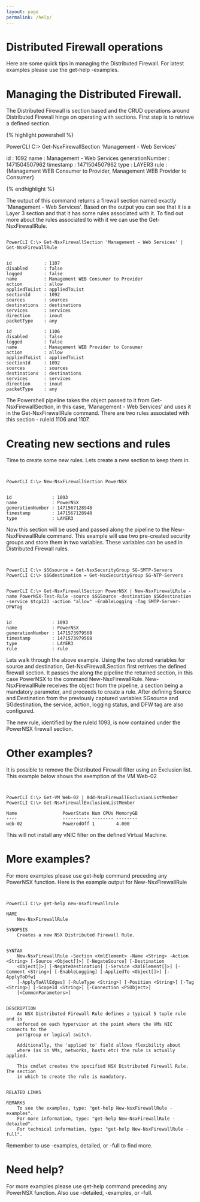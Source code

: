 ```yaml
---
layout: page
permalink: /help/
---
```


# Distributed Firewall operations

Here are some quick tips in managing the Distributed Firewall. For latest examples please use the get-help <command> -examples.

# Managing the Distributed Firewall.

The Distributed Firewall is section based and the CRUD operations around Distributed Firewall hinge on operating with sections. First step is to retrieve a defined section.

{% highlight powershell %}


PowerCLI C:\> Get-NsxFirewallSection 'Management - Web Services'


id               : 1092
name             : Management - Web Services
generationNumber : 1471504507962
timestamp        : 1471504507962
type             : LAYER3
rule             : {Management WEB Consumer to Provider, Management WEB Provider to Consumer}

{% endhighlight %}

The output of this command returns a firewall section named exactly 'Management - Web Services'. Based on the output you can see that it is a Layer 3 section and that it has some rules associated with it. To find out more about the rules associated to with it we can use the Get-NsxFirewallRule.


```

PowerCLI C:\> Get-NsxFirewallSection 'Management - Web Services' | Get-NsxFirewallRule


id            : 1107
disabled      : false
logged        : false
name          : Management WEB Consumer to Provider
action        : allow
appliedToList : appliedToList
sectionId     : 1092
sources       : sources
destinations  : destinations
services      : services
direction     : inout
packetType    : any

id            : 1106
disabled      : false
logged        : false
name          : Management WEB Provider to Consumer
action        : allow
appliedToList : appliedToList
sectionId     : 1092
sources       : sources
destinations  : destinations
services      : services
direction     : inout
packetType    : any

```

The Powershell pipeline takes the object passed to it from Get-NsxFirewallSection, in this case, 'Management - Web Services' and uses it in the Get-NsxFirewallRule command. There are two rules associated with this section - ruleId 1106 and 1107.



# Creating new sections and rules

Time to create some new rules. Lets create a new section to keep them in.

```


PowerCLI C:\> New-NsxFirewallSection PowerNSX


id               : 1093
name             : PowerNSX
generationNumber : 1471567128948
timestamp        : 1471567128948
type             : LAYER3

```

Now this section will be used and passed along the pipeline to the New-NsxFirewallRule command. This example will use two pre-created security groups and store them in two variables. These variables can be used in Distributed Firewall rules.

```


PowerCLI C:\> $SGsource = Get-NsxSecurityGroup SG-SMTP-Servers
PowerCLI C:\> $SGdestination = Get-NsxSecurityGroup SG-NTP-Servers


PowerCLI C:\> Get-NsxFirewallSection PowerNSX | New-NsxFirewalLRule -name PowerNSX-Test-Rule -source $SGSource -destination $SGdestination -service $tcp123 -action "allow" -EnableLogging -Tag SMTP-Server-DFWTag


id               : 1093
name             : PowerNSX
generationNumber : 1471573979568
timestamp        : 1471573979568
type             : LAYER3
rule             : rule

```

Lets walk through the above example. Using the two stored variables for source and destination, Get-NsxFirewalLSection first retrives the defined firewall section. It passes the along the pipeline the returned section, in this case PowerNSX to the command New-NsxFirewallRule. New-NsxFirewallRule receives the object from the pipeline, a section being a mandatory parameter, and proceeds to create a rule. After defining Source and Destination from the previously captured variables SGsource and SGdestination, the service, action, logging status, and DFW tag are also configured.

The new rule, identified by the ruleId 1093, is now contained under the PowerNSX firewall section.

# Other examples?

It is possible to remove the Distributed Firewall filter using an Exclusion list. This example below shows the exemption of the VM Web-02

```


PowerCLI C:\> Get-VM Web-02 | Add-NsxFirewallExclusionListMember
PowerCLI C:\> Get-NsxFirewallExclusionListMember

Name                 PowerState Num CPUs MemoryGB
----                 ---------- -------- --------
web-02               PoweredOff 1        4.000

```

This will not install any vNIC filter on the defined Virtual Machine.

# More examples?

For more examples please use get-help command preceding any PowerNSX function. Here is the example output for New-NsxFirewallRule

```


PowerCLI C:\> get-help new-nsxfirewallrule

NAME
    New-NsxFirewallRule

SYNOPSIS
    Creates a new NSX Distributed Firewall Rule.


SYNTAX
    New-NsxFirewallRule -Section <XmlElement> -Name <String> -Action <String> [-Source <Object[]>] [-NegateSource] [-Destination
    <Object[]>] [-NegateDestination] [-Service <XmlElement[]>] [-Comment <String>] [-EnableLogging] [-AppliedTo <Object[]>] [-ApplyToDfw]
    [-ApplyToAllEdges] [-RuleType <String>] [-Position <String>] [-Tag <String>] [-ScopeId <String>] [-Connection <PSObject>]
    [<CommonParameters>]


DESCRIPTION
    An NSX Distributed Firewall Rule defines a typical 5 tuple rule and is
    enforced on each hypervisor at the point where the VMs NIC connects to the
    portgroup or logical switch.

    Additionally, the 'applied to' field allows flexibility about
    where (as in VMs, networks, hosts etc) the rule is actually applied.

    This cmdlet creates the specified NSX Distributed Firewall Rule. The section
    in which to create the rule is mandatory.


RELATED LINKS

REMARKS
    To see the examples, type: "get-help New-NsxFirewallRule -examples".
    For more information, type: "get-help New-NsxFirewallRule -detailed".
    For technical information, type: "get-help New-NsxFirewallRule -full".

```

Remember to use -examples, detailed, or -full to find more.

# Need help?

For more examples please use get-help command preceding any PowerNSX function. Also use -detailed, -examples, or -full.
